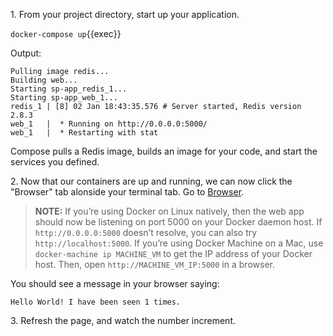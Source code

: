 1\. From your project directory, start up your application.

`docker-compose up`{{exec}}

Output:

```console
Pulling image redis...
Building web...
Starting sp-app_redis_1...
Starting sp-app_web_1...
redis_1 | [8] 02 Jan 18:43:35.576 # Server started, Redis version 2.8.3
web_1   |  * Running on http://0.0.0.0:5000/
web_1   |  * Restarting with stat
```

Compose pulls a Redis image, builds an image for your code, and start the services you defined.



2\. Now that our containers are up and running, we can now click the "Browser" tab alonside your terminal tab. Go to [Browser]({{TRAFFIC_HOST1_5000}}).

> **NOTE:** If you’re using Docker on Linux natively, then the web app should now be listening on port 5000 on your Docker daemon host. If `http://0.0.0.0:5000` doesn’t resolve, you can also try `http://localhost:5000`. If you’re using Docker Machine on a Mac, use `docker-machine ip MACHINE_VM` to get the IP address of your Docker host. Then, open `http://MACHINE_VM_IP:5000` in a browser.

You should see a message in your browser saying:

```console
Hello World! I have been seen 1 times.
```


3\. Refresh the page, and watch the number increment.